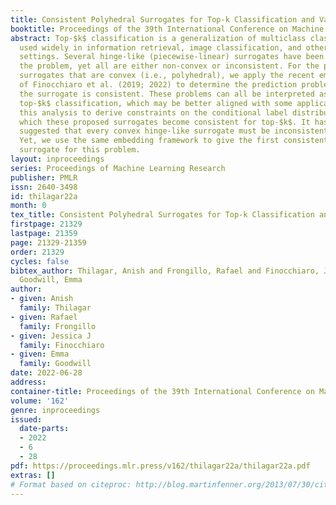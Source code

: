 ```yaml
---
title: Consistent Polyhedral Surrogates for Top-k Classification and Variants
booktitle: Proceedings of the 39th International Conference on Machine Learning
abstract: Top-$k$ classification is a generalization of multiclass classification
  used widely in information retrieval, image classification, and other extreme classification
  settings. Several hinge-like (piecewise-linear) surrogates have been proposed for
  the problem, yet all are either non-convex or inconsistent. For the proposed hinge-like
  surrogates that are convex (i.e., polyhedral), we apply the recent embedding framework
  of Finocchiaro et al. (2019; 2022) to determine the prediction problem for which
  the surrogate is consistent. These problems can all be interpreted as variants of
  top-$k$ classification, which may be better aligned with some applications. We leverage
  this analysis to derive constraints on the conditional label distributions under
  which these proposed surrogates become consistent for top-$k$. It has been further
  suggested that every convex hinge-like surrogate must be inconsistent for top-$k$.
  Yet, we use the same embedding framework to give the first consistent polyhedral
  surrogate for this problem.
layout: inproceedings
series: Proceedings of Machine Learning Research
publisher: PMLR
issn: 2640-3498
id: thilagar22a
month: 0
tex_title: Consistent Polyhedral Surrogates for Top-k Classification and Variants
firstpage: 21329
lastpage: 21359
page: 21329-21359
order: 21329
cycles: false
bibtex_author: Thilagar, Anish and Frongillo, Rafael and Finocchiaro, Jessica J and
  Goodwill, Emma
author:
- given: Anish
  family: Thilagar
- given: Rafael
  family: Frongillo
- given: Jessica J
  family: Finocchiaro
- given: Emma
  family: Goodwill
date: 2022-06-28
address:
container-title: Proceedings of the 39th International Conference on Machine Learning
volume: '162'
genre: inproceedings
issued:
  date-parts:
  - 2022
  - 6
  - 28
pdf: https://proceedings.mlr.press/v162/thilagar22a/thilagar22a.pdf
extras: []
# Format based on citeproc: http://blog.martinfenner.org/2013/07/30/citeproc-yaml-for-bibliographies/
---
```


